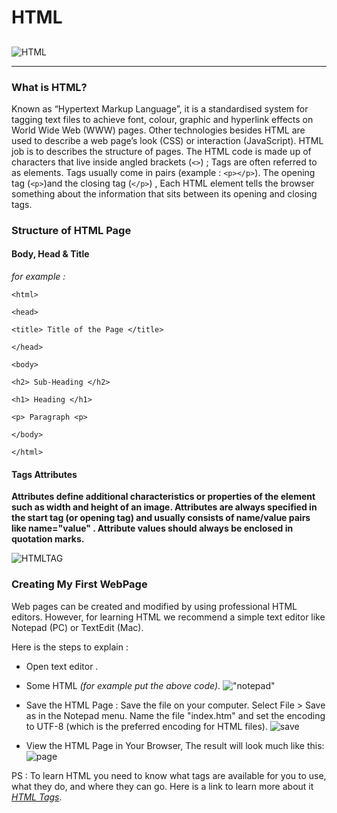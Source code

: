 # HTML 

## 

![HTML](https://pixelmechanics.com.sg/wp-content/uploads/2019/06/html5-logo-for-web-development-1200x667.png)

----------------------------------

### What is HTML?

Known as “Hypertext Markup Language”, it is a standardised system for tagging text files to achieve font, colour, graphic and hyperlink effects on World Wide Web (WWW) pages. Other technologies besides HTML are used to describe a web page’s look (CSS) or interaction (JavaScript).
HTML job is to describes the structure of pages.
The HTML code is made up of characters that live inside angled
brackets (`<>`) ; Tags are often referred to as elements.
Tags usually come in pairs (example : `<p></p>`). The opening tag (`<p>`)and the closing tag (`</p>`) , Each HTML element tells the browser something about the information that sits between its opening and closing tags.



### Structure of HTML Page 
#### **Body, Head & Title**

*for example :*


`<html>`

`<head>`

`<title> Title of the Page </title>`

`</head>`

`<body>`

`<h2> Sub-Heading </h2>`

`<h1> Heading </h1>`

`<p> Paragraph <p>`

`</body>`

`</html>`

#### **Tags Attributes** 

**Attributes define additional characteristics or properties of the element such as width and height of an image. Attributes are always specified in the start tag (or opening tag) and usually consists of name/value pairs like name="value" . Attribute values should always be enclosed in quotation marks.**


![HTMLTAG](https://tutorial.techaltum.com/images/element.png)

### Creating My First WebPage

Web pages can be created and modified by using professional HTML editors.
However, for learning HTML we recommend a simple text editor like Notepad (PC) or TextEdit (Mac). 

Here is the steps to explain :

- Open text editor .

- Some HTML *(for example put the above code)*.
!["notepad"](https://www.w3schools.com/html/img_notepad.png)

- Save the HTML Page :
Save the file on your computer. Select File > Save as in the Notepad menu.
Name the file "index.htm" and set the encoding to UTF-8 (which is the preferred encoding for HTML files).
![save](https://www.w3schools.com/html/img_saveas.png)

- View the HTML Page in Your Browser, The result will look much like this:
![page](https://www.w3schools.com/html/img_chrome.png)

PS : To learn HTML you need to know what tags are
available for you to use, what they do, and where they
can go. Here is a link to learn more about it *[HTML Tags](https://www.w3schools.com/TAGS/default.ASP)*.









